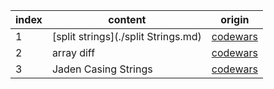 | index | content                             | origin                                                       |
| ----- | ----------------------------------- | ------------------------------------------------------------ |
| 1     | [split strings](./split Strings.md) | [codewars](https://github.com/aotushi/codeWarsAndOther)      |
| 2     | array diff                          | [codewars](https://www.codewars.com/kata/5390bac347d09b7da40006f6/javascript) |
| 3     | Jaden Casing Strings                | [codewars](https://www.codewars.com/kata/5390bac347d09b7da40006f6/train/javascript) |

